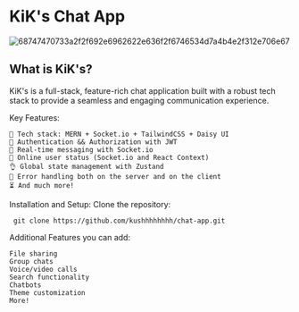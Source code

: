 # KiK's Chat App 
![68747470733a2f2f692e6962622e636f2f6746534d7a4b4e2f312e706e67](https://github.com/Kushhhhhhhh/chat-app/assets/111528483/fe9f5c45-7d13-4f87-b93d-175535011a80)


## What is KiK's?

KiK's is a full-stack, feature-rich chat application built with a robust tech stack to provide a seamless and engaging communication experience.


Key Features:

    🌟 Tech stack: MERN + Socket.io + TailwindCSS + Daisy UI
    🎃 Authentication && Authorization with JWT
    👾 Real-time messaging with Socket.io
    🚀 Online user status (Socket.io and React Context)
    👌 Global state management with Zustand
    🐞 Error handling both on the server and on the client
    ⏳ And much more!


 Installation and Setup:
    Clone the repository:
```
 git clone https://github.com/kushhhhhhhh/chat-app.git 
```
 Additional Features you can add:

    File sharing
    Group chats
    Voice/video calls
    Search functionality
    Chatbots
    Theme customization
    More!
